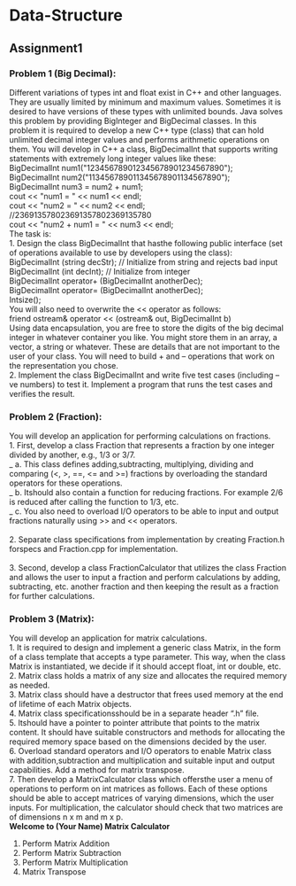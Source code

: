 # Data-Structure


## Assignment1

### Problem 1 (Big Decimal):
Different variations of types int and float exist in C++ and other languages. They are usually limited by minimum and maximum values. Sometimes it is desired to have versions of these types with unlimited bounds. 
Java solves this problem by providing BigInteger and BigDecimal classes. In this problem it is required to develop a new C++ type (class) that can hold unlimited decimal integer values and performs
arithmetic operations on them. You will develop in C++ a class, BigDecimalInt that supports writing statements with extremely long integer values like these:<br />
BigDecimalInt num1("123456789012345678901234567890");<br />
BigDecimalInt num2("113456789011345678901134567890");<br />
BigDecimalInt num3 = num2 + num1;<br />
cout << "num1 = " << num1 << endl;<br />
cout << "num2 = " << num2 << endl;<br />
//236913578023691357802369135780 <br />
cout << "num2 + num1 = " << num3 << endl;<br />
The task is:
<br />1. Design the class BigDecimalInt that hasthe following public interface (set of operations available
to use by developers using the class): <br />
BigDecimalInt (string decStr); // Initialize from string and rejects bad input  <br />
BigDecimalInt (int decInt); // Initialize from integer <br />
BigDecimalInt operator+ (BigDecimalInt anotherDec); <br />
BigDecimalInt operator= (BigDecimalInt anotherDec); <br />
Intsize(); <br />
You will also need to overwrite the << operator as follows: <br />
friend ostream& operator << (ostream& out, BigDecimalInt b) <br />
Using data encapsulation, you are free to store the digits of the big decimal integer in whatever container you like. 
You might store them in an array, a vector, a string or whatever. 
These are details that are not important to the user of your class. 
You will need to build + and – operations that work on the representation you chose.
<br />2. Implement the class BigDecimalInt and write five test cases (including –ve numbers) to test it. 
Implement a program that runs the test cases and verifies the result. 



### Problem 2 (Fraction):
You will develop an application for performing calculations on fractions.
<br />1. First, develop a class Fraction that represents a fraction by one integer divided by another, e.g., 1/3 or 3/7. 
<br /> _ a. This class defines adding,subtracting, multiplying, dividing and comparing (<, >, ==, <= and >=) fractions by overloading the standard operators for these operations. 
<br /> _ b. Itshould also contain a function for reducing fractions. For example 2/6 is reduced after calling the function to 1/3, etc. 
<br /> _ c. You also need to overload I/O operators to be able to input and output fractions naturally using >> and << operators. 
<br /><br />2. Separate class specifications from implementation by creating Fraction.h forspecs and Fraction.cpp for implementation. 
<br /><br />3. Second, develop a class FractionCalculator that utilizes the class Fraction and allows the user to input a fraction and perform calculations by adding, subtracting, etc. another fraction and then keeping the result as a fraction for further calculations.



### Problem 3 (Matrix):
You will develop an application for matrix calculations.
<br />1. It is required to design and implement a generic class Matrix, in the form of a class template that accepts a type parameter. 
This way, when the class Matrix is instantiated, we decide if it should accept float, int or double, etc. 
<br />2. Matrix class holds a matrix of any size and allocates the required memory as needed.
<br />3. Matrix class should have a destructor that frees used memory at the end of lifetime of each
Matrix objects. 
<br />4. Matrix class specificationsshould be in a separate header “.h” file. 
<br />5. Itshould have a pointer to pointer attribute that points to the matrix content. 
It should have suitable constructors and methods for allocating the required memory space based on the dimensions decided by the user. 
<br />6. Overload standard operators and I/O operators to enable Matrix class with addition,subtraction and multiplication and suitable input and output capabilities. 
Add a method for matrix transpose. 
<br />7. Then develop a MatrixCalculator class which offersthe user a menu of operations to perform on int matrices as follows. 
Each of these options should be able to accept matrices of varying dimensions, which the user inputs. For multiplication, the calculator should check that two matrices are of dimensions n x m and m x p. <br />
**Welcome to (Your Name) Matrix Calculator** <br />
 1. Perform Matrix Addition
 2. Perform Matrix Subtraction
 3. Perform Matrix Multiplication
 4. Matrix Transpose

